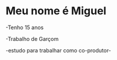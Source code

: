 # Meu nome é Miguel

-Tenho 15 anos

-Trabalho de Garçom

-estudo para trabalhar como co-produtor-

